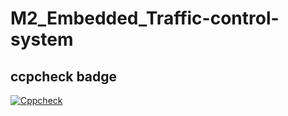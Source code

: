 # M2_Embedded_Traffic-control-system
## ccpcheck badge
[![Cppcheck](https://github.com/sharmavel/M2-Embedded_Traffic-control-system/actions/workflows/ccpcheck.yml/badge.svg)](https://github.com/sharmavel/M2-Embedded_Traffic-control-system/actions/workflows/ccpcheck.yml)
